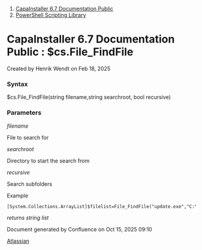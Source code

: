 <div id="page">

<div id="main" class="aui-page-panel">

<div id="main-header">

<div id="breadcrumb-section">

1.  [CapaInstaller 6.7 Documentation Public](index.html)
2.  [PowerShell Scripting Library](PowerShell-Scripting-Library_20342578761.html)

</div>

# <span id="title-text"> CapaInstaller 6.7 Documentation Public : \$cs.File_FindFile </span>

</div>

<div id="content" class="view">

<div class="page-metadata">

Created by <span class="author"> Henrik Wendt</span> on Feb 18, 2025

</div>

<div id="main-content" class="wiki-content group">

### Syntax

\$cs.File_FindFile(string filename,string searchroot, bool recursive)

### Parameters

*filename*

File to search for

*searchroot*

Directory to start the search from

*recursive*

Search subfolders

Example

<div class="code panel pdl" style="border-width: 1px;">

<div class="codeContent panelContent pdl">

``` syntaxhighlighter-pre
[System.Collections.ArrayList]$filelist=File_FindFile("update.exe","C:\Users",$true)
```

</div>

</div>

*returns string list*

</div>

</div>

</div>

<div id="footer" role="contentinfo">

<div class="section footer-body">

Document generated by Confluence on Oct 15, 2025 09:10

<div id="footer-logo">

[Atlassian](http://www.atlassian.com/)

</div>

</div>

</div>

</div>
